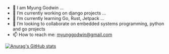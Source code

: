
<!---
myunggodwin/myunggodwin is a ✨ special ✨ repository because its `README.md` (this file) appears on your GitHub profile.
You can click the Preview link to take a look at your changes.
--->
- 👋 I am  Myung Godwin ...
- 🔭 I’m currently working on django projects ...
- 🌱 I’m currently learning Go, Rust, Jetpack ...
- 👯 I’m looking to collaborate on embedded systems programming, python and go projects
- 📫 How to reach me: myunggodwin@gmail.com

[![Anurag's GitHub stats](https://github-readme-stats.vercel.app/api?username=myunggodwin&count_private=true&show_icons=true&theme=radical&langs_count=8)](https://github.com/anuraghazra/github-readme-stats)
<!--
[![Top Langs](github-readme-stats.vercel.app/api/top-langs/?username=myunggodwin&layout=donut&hide=javascript,css,scss,html,cmake,makefile)](https://github.com/anuraghazra
[![willianrod's wakatime stats](github-readme-stats.vercel.app/api/wakatime?username=kimgee)](https://github.com/anuraghazra/github-readme-stats)

-->
